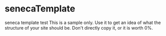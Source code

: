# senecaTemplate
seneca template test
This is a sample only.  Use it to get an idea of what the structure of your site should be.  Don't directly copy it, or it is worth 0%.
